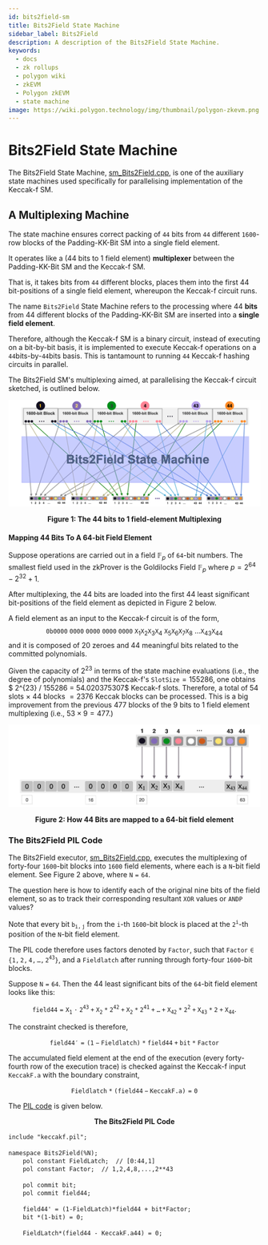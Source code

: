 ```yaml
---
id: bits2field-sm
title: Bits2Field State Machine
sidebar_label: Bits2Field
description: A description of the Bits2Field State Machine.
keywords:
  - docs
  - zk rollups
  - polygon wiki
  - zkEVM
  - Polygon zkEVM
  - state machine
image: https://wiki.polygon.technology/img/thumbnail/polygon-zkevm.png
---
```


# Bits2Field State Machine

The Bits2Field State Machine, [sm_Bits2Field.cpp](https://github.com/0xPolygonHermez/zkevm-prover/blob/main/src/sm/bits2field/bits2field_executor.cpp), is one of the auxiliary state machines used specifically for parallelising implementation of the Keccak-f SM.



## A Multiplexing Machine

The state machine ensures correct packing of $\mathtt{44}$ bits from $\mathtt{44}$ different $\mathtt{1600}$-row blocks of the Padding-KK-Bit SM into a single field element.

It operates like a (44 bits to 1 field element) **multiplexer** between the Padding-KK-Bit SM and the Keccak-f SM. 

That is, it takes bits from $\mathtt{44}$ different blocks, places them into the first 44 bit-positions of a single field element, whereupon the Keccak-f circuit runs. 

The name $\texttt{Bits2Field}$ State Machine refers to the processing where $44$ **bits** from $44$ different blocks of the Padding-KK-Bit SM are inserted into a **single field element**.

Therefore, although the Keccak-f SM is a binary circuit, instead of executing on a bit-by-bit basis, it is implemented to execute Keccak-f operations on a $\mathtt{44}$bits-by-$\mathtt{44}$bits basis. This is tantamount to running $\mathtt{44}$ Keccak-f hashing circuits in parallel.

The Bits2Field SM's multiplexing aimed, at parallelising the Keccak-f circuit sketched, is outlined below. 



![Figure 1: The 44 bits to 1 field-element Multiplexing](figures/01b2f-44-2-one-multiplex.png)

<div align="center"><b> Figure 1: The 44 bits to 1 field-element Multiplexing </b></div>



#### Mapping 44 Bits To A 64-bit Field Element

Suppose operations are carried out in a field $\mathbb{F}_p$ of $\mathtt{64}$-bit numbers. The smallest field used in the zkProver is the Goldilocks Field  $\mathbb{F}_p$  where $p = 2^{64} - 2^{32}+1$.

After multiplexing, the 44 bits are loaded into the first 44 least significant bit-positions of the field element as depicted in Figure 2 below.

A field element as an input to the Keccak-f circuit is of the form,
$$
\mathtt{0b}\mathtt{0000\ 0000\ 0000\ 0000\ 0000}\ \mathtt{X}_1 \mathtt{X}_2 \mathtt{X}_3 \mathtt{X}_4\ \mathtt{X}_5 \mathtt{X}_6 \mathtt{X}_7 \mathtt{X}_8\ \dots \mathtt{X}_{43} \mathtt{X}_{44}
\text{ }
$$
and it is composed of 20 zeroes and 44 meaningful bits related to the committed polynomials.

Given the capacity of $2^{23}$ in terms of the state machine evaluations (i.e., the degree of polynomials) and the Keccak-f's $\texttt{SlotSize} = 155286$, one obtains $ 2^{23} / 155286 = 54.020375307$ Keccak-f slots. Therefore, a total of $54$ slots $\times$ $44$ blocks $= 2376$ Keccak blocks can be processed. This is a big improvement from the previous $477$ blocks of the 9 bits to 1 field element multiplexing (i.e., $53 \times 9 = 477$.)

![Figure 2: 44 Bits mapped to a 64-bit field element](figures/02b2f-44-bits-to-64bit-fe.png)

<div align="center"><b> Figure 2: How 44 Bits are mapped to a 64-bit field element </b></div>



### The Bits2Field PIL Code

The Bits2Field executor, [sm_Bits2Field.cpp](https://github.com/0xPolygonHermez/zkevm-prover/blob/main/src/sm/bits2field/bits2field_executor.cpp), executes the multiplexing of forty-four $\mathtt{1600}$-bit blocks into $\mathtt{1600}$ field elements, where each is a $\mathtt{N}$-bit field element. See Figure 2 above, where $\mathtt{N = 64}$.

The question here is how to identify each of the original nine bits of the field element, so as to track their corresponding resultant $\mathtt{XOR}$ values or $\mathtt{ANDP}$ values? 

Note that every bit $\mathtt{b_{i,j}}$ from the $\mathtt{i}$-th $\mathtt{1600}$-bit block is placed at the $\mathtt{2^{i}}$-th position of the $\mathtt{N}$-bit field element.

The PIL code therefore uses factors denoted by $\mathtt{Factor}$, such that $\mathtt{Factor \in \{ 1, 2, 4, \dots , 2^{43} \}}$, and a $\mathtt{Fieldlatch}$ after running through forty-four $\mathtt{1600}$-bit blocks.

Suppose $\mathtt{N = 64}$. Then the 44 least significant bits of the $\mathtt{64}$-bit field element looks like this:

$$
\mathtt{field44 = X_1 \cdot 2^{43} + X_{2}*{2}^{42} + X_{2}*{2}^{41} + \dots + X_{42}*{2}^2 + X_{43}*2 + X_{44}}.
$$

The constraint checked is therefore,

$$
\mathtt{field44' = (1-Fieldlatch)*field44 + bit*Factor}
$$

The accumulated field element at the end of the execution (every forty-fourth row of the execution trace) is checked against the Keccak-f input $\mathtt{KeccakF.a}$ with the boundary constraint,

$$
\mathtt{Fieldlatch*(field44 - KeccakF.a) = 0}
$$

The [PIL code](https://github.com/0xPolygonHermez/zkevm-proverjs/blob/develop/pil/bits2field.pil) is given below.

<div align="center"><b> The Bits2Field PIL Code </b></div>

```pil
include "keccakf.pil";

namespace Bits2Field(%N);
    pol constant FieldLatch;  // [0:44,1]
    pol constant Factor;  // 1,2,4,8,...,2**43

    pol commit bit;
    pol commit field44;

    field44' = (1-FieldLatch)*field44 + bit*Factor;
    bit *(1-bit) = 0;

    FieldLatch*(field44 - KeccakF.a44) = 0;
```


